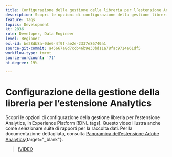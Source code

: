 ```yaml
---
title: Configurazione della gestione della libreria per l’estensione Analytics
description: Scopri le opzioni di configurazione della gestione libreria per l’estensione Analytics, in Experience Platform [!DNL tags]. Questo video illustra anche come selezionare suite di rapporti per la raccolta dati.
feature: Tags
topics: Development
kt: 2836
role: Developer, Data Engineer
level: Beginner
exl-id: be28db8a-0de6-4f9f-ae2e-2337e86740a1
source-git-commit: a45667a8d7ccb46b9e33bd11a78fac9714a61df5
workflow-type: tm+mt
source-wordcount: '71'
ht-degree: 19%

---
```


# Configurazione della gestione della libreria per l’estensione Analytics

Scopri le opzioni di configurazione della gestione libreria per l’estensione Analytics, in Experience Platform [!DNL tags]. Questo video illustra anche come selezionare suite di rapporti per la raccolta dati.  Per la documentazione dettagliata, consulta [Panoramica dell’estensione Adobe Analytics](https://experienceleague.adobe.com/docs/experience-platform/tags/extensions/client/analytics/overview.html){target="_blank"}.

>[!VIDEO](https://video.tv.adobe.com/v/27092/?quality=12&learn=on)
